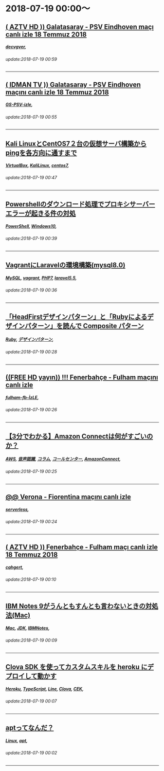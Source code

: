 # 2018-07-19 00:00～
## [( AZTV HD )) Galatasaray - PSV Eindhoven maçı canlı izle 18 Temmuz 2018](https://qiita.com/gspsvizle/items/5e077d9d48924be8c05d)
##### [decvgver](https://qiita.com/tags/decvgver), 
###### update:2018-07-19 00:59
---
## [( IDMAN TV )) Galatasaray - PSV Eindhoven maçını canlı izle 18 Temmuz 2018](https://qiita.com/hquiaines/items/bb1f6326e34a7bd967ed)
##### [GS-PSV-izle](https://qiita.com/tags/GS-PSV-izle), 
###### update:2018-07-19 00:55
---
## [Kali LinuxとCentOS7２台の仮想サーバ構築からpingを各方向に通すまで](https://qiita.com/qwertytrewq1805/items/2b019757849f3eb00e6d)
##### [VirtualBox](https://qiita.com/tags/VirtualBox), [KaliLinux](https://qiita.com/tags/KaliLinux), [centos7](https://qiita.com/tags/centos7), 
###### update:2018-07-19 00:47
---
## [Powershellのダウンロード処理でプロキシサーバーエラーが起きる件の対処](https://qiita.com/uno1994/items/fa519983d824de2dee57)
##### [PowerShell](https://qiita.com/tags/PowerShell), [Windows10](https://qiita.com/tags/Windows10), 
###### update:2018-07-19 00:39
---
## [VagrantにLaravelの環境構築(mysql8.0)](https://qiita.com/shohei1113/items/bd86db97621766dd11ba)
##### [MySQL](https://qiita.com/tags/MySQL), [vagrant](https://qiita.com/tags/vagrant), [PHP7](https://qiita.com/tags/PHP7), [laravel5.5](https://qiita.com/tags/laravel5.5), 
###### update:2018-07-19 00:36
---
## [「HeadFirstデザインパターン」と「Rubyによるデザインパターン」を読んで Composite パターン](https://qiita.com/mokoaki/items/a6c830ec255d883c69bd)
##### [Ruby](https://qiita.com/tags/Ruby), [デザインパターン](https://qiita.com/tags/デザインパターン), 
###### update:2018-07-19 00:28
---
## [((FREE HD yayın)) !!! Fenerbahçe - Fulham maçını canlı izle ](https://qiita.com/ftresd/items/feb285c17c29439e592d)
##### [fulham-fb-İzLE](https://qiita.com/tags/fulham-fb-İzLE), 
###### update:2018-07-19 00:26
---
## [【3分でわかる】Amazon Connectは何がすごいのか？](https://qiita.com/hamham/items/46aa03e7977b32d5ad14)
##### [AWS](https://qiita.com/tags/AWS), [音声認識](https://qiita.com/tags/音声認識), [コラム](https://qiita.com/tags/コラム), [コールセンター](https://qiita.com/tags/コールセンター), [AmazonConnect](https://qiita.com/tags/AmazonConnect), 
###### update:2018-07-19 00:25
---
## [@@ Verona - Fiorentina maçını canlı izle](https://qiita.com/iccmoon4/items/87a4f66fd554bc7301ec)
##### [serverless](https://qiita.com/tags/serverless), 
###### update:2018-07-19 00:24
---
## [( AZTV HD )) Fenerbahçe - Fulham maçı canlı izle 18 Temmuz 2018](https://qiita.com/hquiaines/items/72e974b8c60446ec242f)
##### [cqhgert](https://qiita.com/tags/cqhgert), 
###### update:2018-07-19 00:10
---
## [IBM Notes 9がうんともすんとも言わないときの対処法(Mac)](https://qiita.com/utti0331/items/2a4cf2d35f1d7d2c3de3)
##### [Mac](https://qiita.com/tags/Mac), [JDK](https://qiita.com/tags/JDK), [IBMNotes](https://qiita.com/tags/IBMNotes), 
###### update:2018-07-19 00:09
---
## [Clova SDK を使ってカスタムスキルを heroku にデプロイして動かす](https://qiita.com/chibi929/items/4093bf2ff6cc8f7c5f92)
##### [Heroku](https://qiita.com/tags/Heroku), [TypeScript](https://qiita.com/tags/TypeScript), [Line](https://qiita.com/tags/Line), [Clova](https://qiita.com/tags/Clova), [CEK](https://qiita.com/tags/CEK), 
###### update:2018-07-19 00:07
---
## [aptってなんだ？](https://qiita.com/shikibum/items/464810728305104711e8)
##### [Linux](https://qiita.com/tags/Linux), [apt](https://qiita.com/tags/apt), 
###### update:2018-07-19 00:02
---





